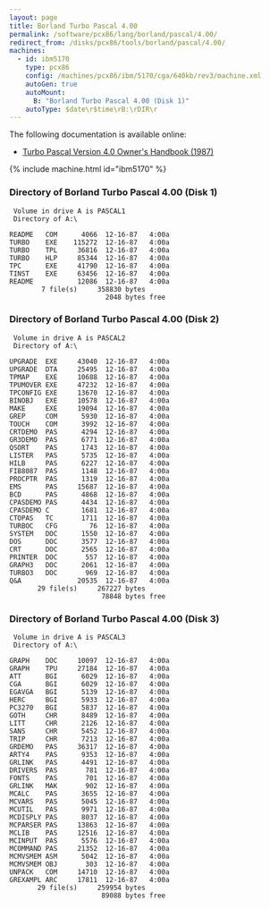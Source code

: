 ```yaml
---
layout: page
title: Borland Turbo Pascal 4.00
permalink: /software/pcx86/lang/borland/pascal/4.00/
redirect_from: /disks/pcx86/tools/borland/pascal/4.00/
machines:
  - id: ibm5170
    type: pcx86
    config: /machines/pcx86/ibm/5170/cga/640kb/rev3/machine.xml
    autoGen: true
    autoMount:
      B: "Borland Turbo Pascal 4.00 (Disk 1)"
    autoType: $date\r$time\rB:\rDIR\r
---
```


The following documentation is available online:

- [Turbo Pascal Version 4.0 Owner's Handbook (1987)](http://bitsavers.org/pdf/borland/turbo_pascal/Turbo_Pascal_Version_4.0_Owners_Manual_1987.pdf)

{% include machine.html id="ibm5170" %}

### Directory of Borland Turbo Pascal 4.00 (Disk 1)

     Volume in drive A is PASCAL1
     Directory of A:\

    README   COM      4066  12-16-87   4:00a
    TURBO    EXE    115272  12-16-87   4:00a
    TURBO    TPL     36816  12-16-87   4:00a
    TURBO    HLP     85344  12-16-87   4:00a
    TPC      EXE     41790  12-16-87   4:00a
    TINST    EXE     63456  12-16-87   4:00a
    README           12086  12-16-87   4:00a
            7 file(s)     358830 bytes
                            2048 bytes free

### Directory of Borland Turbo Pascal 4.00 (Disk 2)

     Volume in drive A is PASCAL2
     Directory of A:\

    UPGRADE  EXE     43040  12-16-87   4:00a
    UPGRADE  DTA     25495  12-16-87   4:00a
    TPMAP    EXE     10688  12-16-87   4:00a
    TPUMOVER EXE     47232  12-16-87   4:00a
    TPCONFIG EXE     13670  12-16-87   4:00a
    BINOBJ   EXE     10578  12-16-87   4:00a
    MAKE     EXE     19094  12-16-87   4:00a
    GREP     COM      5930  12-16-87   4:00a
    TOUCH    COM      3992  12-16-87   4:00a
    CRTDEMO  PAS      4294  12-16-87   4:00a
    GR3DEMO  PAS      6771  12-16-87   4:00a
    QSORT    PAS      1743  12-16-87   4:00a
    LISTER   PAS      5735  12-16-87   4:00a
    HILB     PAS      6227  12-16-87   4:00a
    FIB8087  PAS      1148  12-16-87   4:00a
    PROCPTR  PAS      1319  12-16-87   4:00a
    EMS      PAS     15687  12-16-87   4:00a
    BCD      PAS      4868  12-16-87   4:00a
    CPASDEMO PAS      4434  12-16-87   4:00a
    CPASDEMO C        1681  12-16-87   4:00a
    CTOPAS   TC       1711  12-16-87   4:00a
    TURBOC   CFG        76  12-16-87   4:00a
    SYSTEM   DOC      1550  12-16-87   4:00a
    DOS      DOC      3577  12-16-87   4:00a
    CRT      DOC      2565  12-16-87   4:00a
    PRINTER  DOC       557  12-16-87   4:00a
    GRAPH3   DOC      2061  12-16-87   4:00a
    TURBO3   DOC       969  12-16-87   4:00a
    Q&A              20535  12-16-87   4:00a
           29 file(s)     267227 bytes
                           78848 bytes free

### Directory of Borland Turbo Pascal 4.00 (Disk 3)

     Volume in drive A is PASCAL3
     Directory of A:\

    GRAPH    DOC     10097  12-16-87   4:00a
    GRAPH    TPU     27184  12-16-87   4:00a
    ATT      BGI      6029  12-16-87   4:00a
    CGA      BGI      6029  12-16-87   4:00a
    EGAVGA   BGI      5139  12-16-87   4:00a
    HERC     BGI      5933  12-16-87   4:00a
    PC3270   BGI      5837  12-16-87   4:00a
    GOTH     CHR      8489  12-16-87   4:00a
    LITT     CHR      2126  12-16-87   4:00a
    SANS     CHR      5452  12-16-87   4:00a
    TRIP     CHR      7213  12-16-87   4:00a
    GRDEMO   PAS     36317  12-16-87   4:00a
    ARTY4    PAS      9353  12-16-87   4:00a
    GRLINK   PAS      4491  12-16-87   4:00a
    DRIVERS  PAS       781  12-16-87   4:00a
    FONTS    PAS       701  12-16-87   4:00a
    GRLINK   MAK       902  12-16-87   4:00a
    MCALC    PAS      3655  12-16-87   4:00a
    MCVARS   PAS      5045  12-16-87   4:00a
    MCUTIL   PAS      9971  12-16-87   4:00a
    MCDISPLY PAS      8037  12-16-87   4:00a
    MCPARSER PAS     13863  12-16-87   4:00a
    MCLIB    PAS     12516  12-16-87   4:00a
    MCINPUT  PAS      5576  12-16-87   4:00a
    MCOMMAND PAS     21352  12-16-87   4:00a
    MCMVSMEM ASM      5042  12-16-87   4:00a
    MCMVSMEM OBJ       303  12-16-87   4:00a
    UNPACK   COM     14710  12-16-87   4:00a
    GREXAMPL ARC     17811  12-16-87   4:00a
           29 file(s)     259954 bytes
                           89088 bytes free
